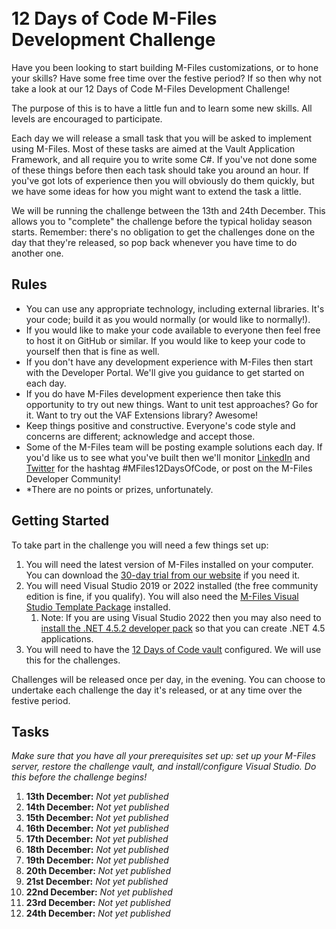 <svg
   id="logo"
   style="max-height: 100px;"
   version="1.1"
   x="0px"
   y="0px"
   viewBox="0 0 360 130"
   style="enable-background:new 0 0 360 130;"
   xml:space="preserve"
   sodipodi:docname="logowithhat.svg"
   inkscape:version="1.1.1 (3bf5ae0d25, 2021-09-20)"
   xmlns:inkscape="http://www.inkscape.org/namespaces/inkscape"
   xmlns:sodipodi="http://sodipodi.sourceforge.net/DTD/sodipodi-0.dtd"
   xmlns:xlink="http://www.w3.org/1999/xlink"
   xmlns="http://www.w3.org/2000/svg"
   xmlns:svg="http://www.w3.org/2000/svg"><defs
   id="defs35" /><sodipodi:namedview
   id="namedview33"
   pagecolor="#ffffff"
   bordercolor="#666666"
   borderopacity="1.0"
   inkscape:pageshadow="2"
   inkscape:pageopacity="0.0"
   inkscape:pagecheckerboard="0"
   showgrid="false"
   inkscape:zoom="2.9388889"
   inkscape:cx="179.82987"
   inkscape:cy="65.160681"
   inkscape:window-width="1920"
   inkscape:window-height="1017"
   inkscape:window-x="-8"
   inkscape:window-y="-8"
   inkscape:window-maximized="1"
   inkscape:current-layer="Layer_1" />
<style
   type="text/css"
   id="style2">
	.st0{fill:#54565A;}
	.st1{fill:#FFFFFF;}
	.st2{fill:#0071CE;}
</style>
<g
   id="g24">
	<path
   class="st0"
   d="M360,99.6c0,3.3-2.6,6.2-6.1,6.2c-3.6,0-6.1-2.9-6.1-6.2c0-3.3,2.6-6.2,6.1-6.2C357.4,93.4,360,96.3,360,99.6    M348.8,99.6c0,2.7,2.1,5.2,5,5.2c3,0,5-2.5,5-5.2c0-2.7-2.1-5.2-5-5.2C350.9,94.4,348.8,96.9,348.8,99.6 M356.5,98.4   c0,0.7-0.3,1.2-0.9,1.4c0.4,0.2,0.7,0.6,0.8,1.2l0.3,1.4H355l-0.2-0.9c-0.2-1-0.7-1-1.2-1h-0.3v2h-1.7v-5.8h2.5   C355.2,96.7,356.5,97.1,356.5,98.4 M353.3,98.1v1.1l0.8,0c0.5,0,0.8-0.2,0.8-0.6c0-0.4-0.3-0.5-0.8-0.5H353.3z"
   id="path4" />
	<path
   class="st1"
   d="M96.2,75.1l23.9-0.1L96.2,75.1z"
   id="path6" />
	<path
   class="st2"
   d="M208.6,32.3c0,4.6-3.7,8.3-8.3,8.3c-4.6,0-8.3-3.7-8.3-8.3c0-4.6,3.7-8.3,8.3-8.3   C204.9,24.1,208.6,27.8,208.6,32.3"
   id="path8" />
	<path
   class="st0"
   d="M119.1,75.4c0.7,0,1.3-0.5,1.5-1.2l2.1-12.4c0-0.1,0-0.2,0-0.3c0-0.8-0.7-1.5-1.5-1.5H98.4   c-0.7,0-1.3,0.6-1.4,1.3h0l-2.1,12.4h0c0,0.1,0,0.2,0,0.3c0,0.8,0.7,1.5,1.5,1.5H119.1z"
   id="path10" />
	<path
   class="st0"
   d="M219.9,107.1C220,107.1,220,107.1,219.9,107.1c0.8,0,1.4-0.5,1.5-1.2l13.9-80h0c0-0.1,0-0.2,0-0.3   c0-0.8-0.7-1.5-1.5-1.5h-12.5v0c0,0,0,0,0,0h0c-0.7,0-1.3,0.5-1.5,1.2l-13.8,80h0c0,0.1,0,0.2,0,0.3c0,0.8,0.7,1.5,1.5,1.5   L219.9,107.1L219.9,107.1z"
   id="path12" />
	<path
   class="st0"
   d="M334.9,73.4c-2.1-0.7-4.4-1.2-6.6-1.6c-1.1-0.2-2.2-0.4-3.3-0.7c-3.2-0.7-5.6-1.8-7.7-3.5   c-1.9-1.5-2.4-3.6-1.6-5.9c0.7-2,2-3.3,4.3-4c3.1-1.1,6-1,8.7,0.3c1.6,0.7,2.7,2.2,3.2,4.2h0c0.2,0.7,0.7,1.3,1.5,1.3l11.6,0   c0.8,0,1.5-0.6,1.5-1.5c0-0.8-0.1-1.5-0.2-2.2c-1-4.8-3.5-8.5-7.4-10.9c-5.7-3.5-12.9-4.3-20.3-2.8c-9.5,1.9-14.5,6.4-17.2,14.3   c-0.7,2-0.9,4.3-0.6,6.4c0.5,3.4,2.5,6.3,6.3,8.9c3.8,2.7,8.4,4.4,14.5,5.3c2.2,0.3,5,1,7.1,3.2c0.8,0.8,2.7,2.8,1.6,5.6   c-0.9,2.1-2.4,3.7-4.5,4.6c-2.5,1.1-5.2,1.3-8.1,0.6c-3.6-0.9-4.6-4-5-6.2c-0.1-0.7-0.7-1.2-1.5-1.2h-11.8c-0.8,0-1.5,0.7-1.5,1.5   c0,1.9,0.3,4.9,1.2,6.7c2.9,6.4,8.4,10,17.1,11c3.6,0.4,7.2,0.2,10.7-0.6c6.3-1.5,11-4.5,14.4-9c3-4,4.1-8.6,3.4-13.5   C344,78.8,340.7,75.3,334.9,73.4"
   id="path14" />
	<path
   class="st0"
   d="M173.7,74.6l2.3-12.2c0-0.1,0-0.2,0-0.3c0-0.8-0.7-1.5-1.5-1.5l-24.7,0v0c-0.8,0-1.5-0.7-1.5-1.5   c0-0.1,0-0.1,0-0.2l3.2-18.6h0c0.1-0.7,0.7-1.2,1.5-1.2h27.4c0,0,0,0,0,0c0.7,0,1.3-0.5,1.5-1.2l2.1-12.1c0-0.1,0-0.2,0-0.3   c0-0.8-0.7-1.5-1.5-1.5v0l-42.5,0c-0.7,0-1.4,0.6-1.5,1.3l-13.8,80c0,0.1,0,0.1,0,0.2c0,0.8,0.7,1.5,1.5,1.5h12.5v0c0,0,0,0,0,0   c0.7,0,1.3-0.5,1.5-1.2l5-28.8c0.1-0.7,0.7-1.2,1.4-1.2l25.6,0C173,75.8,173.6,75.2,173.7,74.6"
   id="path16" />
	<path
   class="st2"
   d="M32.3,87.1c1.3,5.3,4,9.9,9.7,9.4c3.8-0.4,7-3.5,8.8-6.6l2.4-3.8l16.9-28.3c0.2-0.3,0.4-0.4,0.8-0.4   c0.5,0,1,0.4,1,0.9l-7.8,47c0,0.1,0,0.2,0,0.3c0,0.8,0.7,1.5,1.5,1.5H78v0c0,0,0,0,0,0c0.7,0,1.3-0.5,1.5-1.2l13.8-80   c0-0.1,0-0.2,0-0.3c0-0.8-0.7-1.5-1.5-1.5H75.1c-0.6,0-1,0.3-1.3,0.8L46.2,72l0,0c-0.3,0.4-0.7,0.7-1.3,0.7c-0.7,0-1.3-0.5-1.5-1.2   h0L33.4,25.3c-0.1-0.7-0.7-1.2-1.4-1.2v0H15.3c-0.7,0-1.3,0.5-1.5,1.2h0L0,105.3c0,0.1,0,0.2,0,0.2c0,0.8,0.7,1.5,1.5,1.5H14v0   c0,0,0,0,0,0c0.7,0,1.3-0.5,1.5-1.2l8-45.8c0.1-0.2,0.2-0.4,0.4-0.5c0.5-0.3,1.1-0.1,1.3,0.4c0,0,0,0.1,0.1,0.1l5.6,21.4L32.3,87.1   z"
   id="path18" />
	<path
   class="st0"
   d="M280.7,69.1c-0.6,0.9-1.7,1-2.9,1c0,0-23,0-24.8,0c-0.9,0-2.1,0-2.6-0.9c-0.5-0.9,0.1-2,0.6-2.9   c3.6-6.2,8.9-9.5,15.3-9.6c6.3-0.1,11.1,3.2,14,9.3C280.8,67.1,281.2,68.2,280.7,69.1 M293.9,74c0-5.6-1.1-10.6-3.4-15.1   c-2.3-4.4-5.5-7.8-9.6-10.2c-4.1-2.4-8.8-3.6-14.1-3.6c-6,0-11.5,1.6-16.6,4.9c-5.1,3.3-9.2,7.8-12.1,13.6   c-1.8,3.6-2.9,6.7-3.4,10.1h0c0,0,0,0,0,0c0,0.2,0,0.4-0.1,0.5c0,0.1,0,0.2,0,0.2c-0.2,1.6-0.3,3.3-0.3,5.2c0,0.3,0,0.6,0,0.9   c0,0,0,0,0,0c0,0,0,0,0,0.1h0c0,5.1,1.2,9.7,3.4,13.7c2.3,4,5.5,7.1,9.6,9.3c4.1,2.2,8.8,3.3,14.1,3.3c6,0,11.5-1.5,16.6-4.5   c5.1-3,9.2-7.1,12.1-12.4c0.1-0.1,0.1-0.2,0.1-0.3c0.1-0.2,0.2-0.4,0.2-0.7c0-0.8-0.7-1.5-1.5-1.5h-13.7c-0.5,0-0.9,0.2-1.1,0.5h0   c-0.9,1-1.9,1.9-3,2.9c-2.6,2.2-5.6,3.3-8.9,3.3c-3.7,0-7.5-1.4-9.8-4c-2.1-2.4-3.3-5.1-3.5-8.2c0-0.8,0.7-1.4,1.5-1.4h42   c0.8,0,1.4-0.6,1.5-1.3c0.2-1.5,0.2-3.1,0.2-4.9h0C293.9,74.3,293.9,74.1,293.9,74"
   id="path20" />
	<path
   class="st0"
   d="M205.4,47.2c0.1-0.8-0.9-1.2-1.5-0.7c0,0,0,0-0.1,0c-7.2,4.1-12-0.7-12-0.7c-0.1-0.1-0.3-0.2-0.4-0.3   c-0.5-0.4-1.3-0.1-1.4,0.6l-10.3,58.9l0,0.1c0,0,0,0,0,0l0,0.1h0c0,0,0,0.1,0,0.1c0,0.8,0.7,1.5,1.5,1.5h12.5v0c0,0,0,0,0,0   c1.4,0,1.5-1.2,1.5-1.2L205.4,47.2z"
   id="path22" />
</g>
  <g
   id="layer1"
   transform="matrix(-0.28838066,0,0,0.28838066,359.25465,24.343307)">
    <g
   id="g953">
      <path
   xlink:href="#path905"
   style="opacity:1;fill:#000000;fill-opacity:1;fill-rule:nonzero;stroke:none;stroke-width:12.1842;stroke-linecap:round;stroke-linejoin:round;stroke-miterlimit:4;stroke-dasharray:none;stroke-dashoffset:0;stroke-opacity:1;paint-order:markers stroke fill"
   id="path931"
   d="m 321.47461,125.28125 c -0.94586,-0.0104 -1.75181,0.17634 -2.39258,0.375 a 3.7145497,3.7145497 0 0 0 -0.39844,0.15039 c -0.7426,0.2622 -1.41179,0.5395 -1.67968,0.62695 -19.03404,6.21271 -34.55617,20.93007 -45.99024,36.99414 -10.37983,14.58295 -17.20986,30.0929 -20.23633,42.34961 -1.31337,-0.0922 -2.64678,-0.0146 -3.90234,0.38282 a 3.7145497,3.7145497 0 0 0 -0.0117,0.004 c -3.48847,1.11664 -6.13863,4.25712 -6.99023,7.79492 -0.0107,0.003 -0.0225,5.2e-4 -0.0332,0.004 a 3.7145497,3.7145497 0 0 0 -0.004,0 c -5.24508,1.67494 -8.49562,7.97121 -6.82227,13.2168 a 3.7145497,3.7145497 0 0 0 0.002,0.004 c 0.95554,2.98093 3.39021,5.35141 6.28516,6.51172 0.0811,0.56756 0.12782,1.14279 0.30078,1.68946 a 3.7145497,3.7145497 0 0 0 0.002,0.008 c 1.67486,5.24643 7.97241,8.49743 13.21875,6.82226 a 3.7145497,3.7145497 0 0 0 0.006,-0.002 c 2.49441,-0.79983 4.53884,-2.65309 5.8418,-4.91992 1.19513,0.0412 2.39896,-0.0937 3.53906,-0.45508 a 3.7145497,3.7145497 0 0 0 0.006,-0.002 c 1.46909,-0.46899 2.72281,-1.3545 3.81446,-2.42383 -1.03299,3.00243 -1.17416,6.29621 -0.0996,9.28125 a 3.7145497,3.7145497 0 0 0 0.002,0.004 c 1.05585,2.92224 3.203,5.3577 5.83594,7.02148 3.72107,4.87598 10.71335,7.02033 16.55469,4.91797 a 3.7145497,3.7145497 0 0 0 0.01,-0.004 c 1.5559,-0.56489 2.95099,-1.46224 4.23828,-2.5 3.38556,1.39433 7.29582,1.55453 10.76172,0.30469 a 3.7145497,3.7145497 0 0 0 0.006,-0.002 c 2.48681,-0.90208 4.65696,-2.54056 6.3457,-4.56641 3.50989,1.62324 7.67108,1.91493 11.33789,0.59766 a 3.7145497,3.7145497 0 0 0 0.0117,-0.006 c 1.62559,-0.59061 3.07191,-1.55004 4.40039,-2.6543 2.83028,0.68637 5.86564,0.55792 8.61524,-0.43359 a 3.7145497,3.7145497 0 0 0 0.002,-0.002 c 3.027,-1.09394 5.58181,-3.27078 7.3418,-5.94726 3.34539,1.3225 7.16673,1.51705 10.57226,0.28906 a 3.7145497,3.7145497 0 0 0 0.006,-0.002 c 2.85044,-1.03273 5.27566,-3.03168 7.02539,-5.49219 3.47077,1.54622 7.53673,1.84083 11.13868,0.54687 a 3.7145497,3.7145497 0 0 0 0.01,-0.004 c 2.74495,-0.99415 5.1574,-2.83282 6.89453,-5.16602 1.73039,0.002 3.459,-0.18105 5.08985,-0.76562 a 3.7145497,3.7145497 0 0 0 0.0117,-0.004 c 2.75473,-0.99886 5.16176,-2.86606 6.9004,-5.21094 2.94258,0.66539 6.07069,0.52749 8.9121,-0.49414 a 3.7145497,3.7145497 0 0 0 0.0117,-0.004 c 2.46504,-0.8944 4.55534,-2.54673 6.30078,-4.50196 1.30709,-0.10774 2.60434,-0.32303 3.83985,-0.76562 a 3.7145497,3.7145497 0 0 0 0.0137,-0.004 c 4.34915,-1.57569 7.73654,-5.33833 9.05274,-9.73242 4.98445,-3.67603 7.54027,-10.50365 5.44921,-16.32031 a 3.7145497,3.7145497 0 0 0 -0.004,-0.01 c -1.41214,-3.89658 -4.69252,-6.9819 -8.60157,-8.40234 -3.38749,-3.5128 -8.5378,-5.03074 -13.37109,-4.11133 -27.51448,-38.37803 -53.61131,-54.71912 -79.16601,-54.98828 z m 69.68555,59.01367 c -15.1699,-0.51398 15.47607,0.87902 0.34375,0.0156 a 3.7145497,3.7145497 0 0 0 -0.14453,-0.004 c -0.2479,-0.004 -0.49627,-0.004 -0.74415,0.004 3.04037,-0.10339 10.8195,-0.41983 0.27735,-0.0137 z m -30.44727,11.60352 c -7.58541,0.0555 7.87908,0.0999 0.30273,0.002 -6.49442,-0.084 1.91373,0.0911 0.25782,0.006 -0.24702,-0.005 -0.49514,-0.005 -0.74219,0.002 a 3.7145497,3.7145497 0 0 0 -0.19141,0.01 c -15.25542,1.22186 15.39838,-1.09034 0.13868,-0.01 z m -3.77734,0.61133 c -0.26569,0.0738 -0.52977,0.15581 -0.79102,0.24414 -0.002,6.5e-4 -0.004,0.001 -0.006,0.002 a 3.7145497,3.7145497 0 0 0 -0.31055,0.11914 l 0.32618,-0.12695 c -7.24143,2.42499 7.72099,-2.34769 0.41406,-0.13282 -6.45076,1.95536 2.7676,-0.71808 0.36719,-0.10546 z m -11.77149,5.92968 0.27149,0.002 c -15.16368,-0.66319 15.42007,0.97532 0.29101,0.0156 a 3.7145497,3.7145497 0 0 0 -0.16601,-0.006 c -0.24355,-0.004 -0.48693,-0.004 -0.73047,0.004 2.38911,-0.0319 11.30566,-0.33856 0.33398,-0.0156 z m -18.53515,4.95899 c -7.5864,0.0489 7.87043,0.10255 0.29297,0.002 -6.42374,-0.0853 1.62974,0.0819 0.25,0.006 -0.24443,-0.005 -0.48798,-0.005 -0.73243,0.002 a 3.7145497,3.7145497 0 0 0 -0.17968,0.01 c -15.25605,1.1642 15.40636,-1.0247 0.14648,-0.01 z m -11.49024,3.52734 0.28906,0.006 c -15.14999,-0.92523 15.31737,1.13486 0.19336,0.0137 a 3.7145497,3.7145497 0 0 0 -0.21289,-0.01 c -0.23554,-0.004 -0.4715,-0.003 -0.70703,0.004 1.82037,-0.0648 5.18323,-0.18053 0.17383,-0.008 -7.59836,0.26198 7.85845,-0.13331 0.26367,-0.006 z m -14.74609,3.625 h 0.30664 c -15.15509,-0.69843 15.43617,1.04343 0.32031,0.0195 a 3.7145497,3.7145497 0 0 0 -0.17383,-0.008 c -0.24442,-0.005 -0.48797,-0.005 -0.73242,0.002 3.37755,-0.12016 10.544,-0.38758 0.2793,-0.0137 z m -25.0293,2.1836 c 0.17403,1.52017 0.37832,3.08528 0.6211,4.69921 -2.21097,1.55704 -3.94327,3.73065 -5.0254,6.19532 -0.75139,0.59028 -1.50208,1.18043 -2.11914,1.9082 0.58112,-1.94245 0.81741,-3.97776 0.19727,-5.91992 a 3.7145497,3.7145497 0 0 0 -0.002,-0.008 c -0.0542,-0.1686 -0.1971,-0.29339 -0.25977,-0.45899 2.03361,-1.72357 4.21752,-3.82387 6.58789,-6.41601 z m 9.22656,1.96874 c -15.17128,-0.45173 15.50139,0.84321 0.36914,0.0156 a 3.7145497,3.7145497 0 0 0 -0.13867,-0.004 c -0.0156,-2.6e-4 -0.0313,2.2e-4 -0.0469,0 a 3.7145497,3.7145497 0 0 0 -0.1836,-0.0117 z m -0.25586,0.004 0.0117,0.01 c -0.0832,0.001 -0.16679,-6.6e-4 -0.25,0.002 3.48915,-0.1378 10.38924,-0.40896 0.23828,-0.0117 z"
   transform="translate(-229.85179,-107.97689)" />
      <path
   style="opacity:1;fill:#d40000;fill-opacity:1;fill-rule:nonzero;stroke:none;stroke-width:3.22374;stroke-linecap:round;stroke-linejoin:round;stroke-miterlimit:4;stroke-dasharray:none;stroke-dashoffset:0;stroke-opacity:1;paint-order:markers stroke fill"
   d="m 88.30521,21.987273 c -35.88343,11.71235 -60.18146,56.494686 -64.74024,80.310857 0.61053,0.34453 1.16415,0.78136 1.64125,1.29501 0.40931,-0.2333 0.84175,-0.42345 1.29036,-0.5674 3.5795,-1.1431 7.40792,0.83207 8.5509,4.41161 0.70336,2.21313 0.22933,4.63216 -1.25729,6.41615 0.17343,0.16113 0.33833,0.33121 0.49403,0.50953 3.8533,-2.83454 8.72111,-7.76357 14.67713,-15.262121 -0.0812,0.0709 -0.50856,-0.0795 -0.67334,-0.83819 -0.11099,-0.42558 -0.15079,-0.92943 -0.11679,-1.55701 0.0623,-1.25426 0.34624,-2.63882 0.90125,-4.42867 1.04812,-3.40383 2.75672,-7.29101 5.36091,-11.6303 0.32083,-0.53719 0.65373,-1.07866 0.99891,-1.62109 2.36405,-3.71509 4.8069,-6.67924 7.43934,-9.0196 1.65759,-1.48014 3.21268,-2.49812 4.73821,-3.14555 2.88351,-1.24918 4.57504,-0.46172 4.55319,-0.2465 -0.0305,0.3003 -1.64473,0.33741 -3.81836,1.67432 -1.2654,0.79131 -2.46814,1.81605 -3.93052,3.32693 -2.31989,2.40764 -4.43637,5.21125 -6.74738,8.83409 -0.33398,0.52358 -0.66045,1.0468 -0.97977,1.56476 -2.62152,4.27279 -4.38143,7.70669 -5.80224,10.93576 -0.76179,1.74326 -1.16554,2.76413 -1.51516,3.95222 -0.16841,0.58435 -0.25239,0.91025 -0.30747,1.30018 -0.04,0.46587 -0.0731,0.87454 -0.10078,0.89865 -0.52279,3.032111 0.12329,9.718781 1.17771,16.318381 0.24541,-0.11308 0.49484,-0.21737 0.74777,-0.31264 3.3227,-1.19514 6.99831,-0.76878 9.87226,1.14515 1.27702,-2.44591 3.45799,-4.34206 6.09367,-5.29787 2.98848,-1.07577 6.28101,-0.84479 9.02375,0.63304 1.31313,-1.94966 3.23328,-3.44351 5.46994,-4.25556 2.33415,-0.84173 4.87533,-0.89256 7.20733,-0.14417 1.26774,-1.53342 2.93635,-2.70703 4.82346,-3.39256 3.95143,-1.41963 8.33915,-0.53117 11.29543,2.2872 0.97716,-3.32989 3.54061,-6.0272 6.87764,-7.236771 3.00373,-1.08194 6.31412,-0.8434 9.06454,0.65319 0.98418,-3.31594 3.54214,-5.99958 6.86782,-7.20524 2.85154,-1.02334 5.98519,-0.85946 8.65579,0.45268 0.86297,-3.54041 3.50867,-6.44826 7.01974,-7.71529 2.78382,-1.00008 5.84008,-0.86942 8.47339,0.36225 1.3122,-2.16245 3.35205,-3.82429 5.76397,-4.69583 2.26463,-0.81414 4.72528,-0.88479 7.00164,-0.20103 1.18667,-1.78261 2.88229,-3.19353 4.87207,-4.05401 C 155.98739,55.914699 117.33538,12.078523 88.30521,21.987273 Z"
   id="rect817" />
      <path
   id="path881"
   d="m 51.642512,116.24067 a 10.583333,10.951907 70.160879 0 1 9.87244,1.14508 10.583333,10.951907 70.160879 0 1 6.09357,-5.29806 10.583333,10.951907 70.160879 0 1 9.02378,0.63327 10.583333,10.951907 70.160879 0 1 5.47022,-4.2557 10.583333,10.951907 70.160879 0 1 7.20721,-0.14409 10.583333,10.951907 70.160879 0 1 4.82311,-3.39266 10.583333,10.951907 70.160879 0 1 11.295418,2.28749 10.583333,10.951907 70.160879 0 1 6.87786,-7.236832 10.583333,10.951907 70.160879 0 1 9.06451,0.653172 10.583333,10.951907 70.160879 0 1 6.8677,-7.205142 10.583333,10.951907 70.160879 0 1 8.65602,0.45226 10.583333,10.951907 70.160879 0 1 7.01959,-7.71537 10.583333,10.951907 70.160879 0 1 8.47292,0.3623 10.583333,10.951907 70.160879 0 1 5.76467,-4.69541 10.583333,10.951907 70.160879 0 1 7.00132,-0.2011 10.583333,10.951907 70.160879 0 1 5.50835,-4.31231 10.583333,10.951907 70.160879 0 1 12.32678,3.40966 10.583333,10.951907 70.160879 0 1 7.0419,6.47888 10.583333,10.951907 70.160879 0 1 -5.12947,12.946312 10.583333,10.951907 70.160879 0 1 -7.14299,8.35816 10.583333,10.951907 70.160879 0 1 -4.23462,0.65433 12.095237,12.125325 70.160879 0 1 -5.92233,4.61769 12.095237,12.125325 70.160879 0 1 -9.3213,-0.45891 10.583333,10.951907 70.160879 0 1 -6.49927,6.16687 10.583333,10.951907 70.160879 0 1 -5.81953,0.48121 10.583333,10.951907 70.160879 0 1 -6.17697,5.45452 10.583333,10.951907 70.160879 0 1 -11.29543,-2.2875 10.583333,10.951907 70.160879 0 1 -6.87786,7.23684 10.583333,10.951907 70.160879 0 1 -10.93054,-1.93954 10.583333,10.951907 70.160879 0 1 -6.98667,7.60023 10.583333,10.951907 70.160879 0 1 -8.243288,-0.24903 10.583333,10.951907 70.160879 0 1 -4.77903,3.33995 10.583333,10.951907 70.160879 0 1 -11.19615,-2.19201 10.583333,10.951907 70.160879 0 1 -6.49811,6.16534 10.583333,10.951907 70.160879 0 1 -10.10172,-1.29365 10.583333,10.951907 70.160879 0 1 -4.90562,3.4933 10.583333,10.951907 70.160879 0 1 -12.83788,-4.13612 10.583333,10.951907 70.160879 0 1 -4.80287,-5.57213 10.583333,10.951907 70.160879 0 1 4.59381,-12.64096 10.583333,10.951907 70.160879 0 1 6.72047,-6.71034 z"
   style="opacity:1;fill:#ffffff;fill-opacity:1;fill-rule:nonzero;stroke:none;stroke-width:2.71101;stroke-linecap:round;stroke-linejoin:round;stroke-miterlimit:4;stroke-dasharray:none;stroke-dashoffset:0;stroke-opacity:1;paint-order:markers stroke fill" />
      <path
   id="path883"
   d="m 16.633385,102.85812 a 6.8035712,6.8035712 0 0 1 7.06026,1.86895 6.8035712,6.8035712 0 0 1 1.29044,-0.56772 6.8035712,6.8035712 0 0 1 8.55084,4.41185 6.8035712,6.8035712 0 0 1 -1.25709,6.41627 6.8035712,6.8035712 0 0 1 1.85618,2.91492 6.8035712,6.8035712 0 0 1 -4.41185,8.55083 6.8035712,6.8035712 0 0 1 -4.72251,-0.22529 6.8035712,6.8035712 0 0 1 -4.66963,5.60454 6.8035712,6.8035712 0 0 1 -8.55068,-4.41135 6.8035712,6.8035712 0 0 1 -0.16463,-3.48704 6.8035712,6.8035712 0 0 1 -6.4252298,-4.72547 6.8035712,6.8035712 0 0 1 4.41201,-8.55035 6.8035712,6.8035712 0 0 1 2.3759398,-0.3111 6.8035712,6.8035712 0 0 1 4.65595,-7.48904 z"
   style="opacity:1;fill:#ffffff;fill-opacity:1;fill-rule:nonzero;stroke:none;stroke-width:2.665;stroke-linecap:round;stroke-linejoin:round;stroke-miterlimit:4;stroke-dasharray:none;stroke-dashoffset:0;stroke-opacity:1;paint-order:markers stroke fill" />
    </g>
  </g>

</svg>

# 12 Days of Code M-Files Development Challenge

Have you been looking to start building M-Files customizations, or to hone your skills?  Have some free time over the festive period?  If so then why not take a look at our 12 Days of Code M-Files Development Challenge!

The purpose of this is to have a little fun and to learn some new skills.  All levels are encouraged to participate.

Each day we will release a small task that you will be asked to implement using M-Files.  Most of these tasks are aimed at the Vault Application Framework, and all require you to write some C#.  If you've not done some of these things before then each task should take you around an hour.  If you've got lots of experience then you will obviously do them quickly, but we have some ideas for how you might want to extend the task a little.

We will be running the challenge between the 13th and 24th December.  This allows you to "complete" the challenge before the typical holiday season starts.  Remember: there's no obligation to get the challenges done on the day that they're released, so pop back whenever you have time to do another one.

## Rules

* You can use any appropriate technology, including external libraries.  It's your code; build it as you would normally (or would like to normally!).
* If you would like to make your code available to everyone then feel free to host it on GitHub or similar.  If you would like to keep your code to yourself then that is fine as well.
* If you don't have any development experience with M-Files then start with the Developer Portal.  We'll give you guidance to get started on each day.
* If you do have M-Files development experience then take this opportunity to try out new things.  Want to unit test approaches?  Go for it.  Want to try out the VAF Extensions library? Awesome!
* Keep things positive and constructive.  Everyone's code style and concerns are different; acknowledge and accept those.
* Some of the M-Files team will be posting example solutions each day.  If you'd like us to see what you've built then we'll monitor <a href="https://www.linkedin.com/feed/hashtag/?keywords=MFiles12DaysOfCode">LinkedIn</a> and <a href="https://twitter.com/hashtag/MFiles12DaysOfCode">Twitter</a> for the hashtag #MFiles12DaysOfCode, or post on the M-Files Developer Community!
* *There are no points or prizes, unfortunately.

## Getting Started

To take part in the challenge you will need a few things set up:

1. You will need the latest version of M-Files installed on your computer.  You can download the <a href="https://www.m-files.com/try-m-files/">30-day trial from our website</a> if you need it.
1. You will need Visual Studio 2019 or 2022 installed (the free community edition is fine, if you qualify).  You will also need the <a href="https://marketplace.visualstudio.com/items?itemName=M-Files.MFilesVisualStudioExtensions">M-Files Visual Studio Template Package</a> installed.
	1. Note: If you are using Visual Studio 2022 then you may also need to <a href="https://dotnet.microsoft.com/download/dotnet-framework/net452">install the .NET 4.5.2 developer pack</a> so that you can create .NET 4.5 applications.
1. You will need to have the <a href="vault-backup">12 Days of Code vault</a> configured.  We will use this for the challenges.

Challenges will be released once per day, in the evening.  You can choose to undertake each challenge the day it's released, or at any time over the festive period.

## Tasks

*Make sure that you have all your prerequisites set up: set up your M-Files server, restore the challenge vault, and install/configure Visual Studio.  Do this before the challenge begins!*

1. **13th December:** *Not yet published*
1. **14th December:** *Not yet published*
1. **15th December:** *Not yet published*
1. **16th December:** *Not yet published*
1. **17th December:** *Not yet published*
1. **18th December:** *Not yet published*
1. **19th December:** *Not yet published*
1. **20th December:** *Not yet published*
1. **21st December:** *Not yet published*
1. **22nd December:** *Not yet published*
1. **23rd December:** *Not yet published*
1. **24th December:** *Not yet published*
